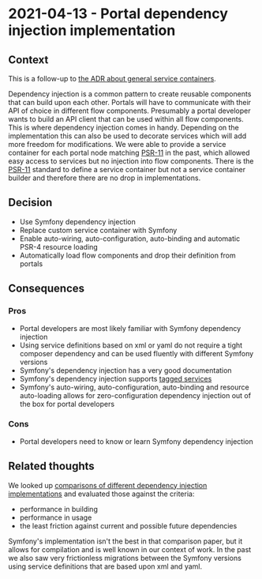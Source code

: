 # 2021-04-13 - Portal dependency injection implementation

## Context

This is a follow-up to [the ADR about general service containers](./2020-12-10-portal-service-container.md).

Dependency injection is a common pattern to create reusable components that can build upon each other.
Portals will have to communicate with their API of choice in different flow components.
Presumably a portal developer wants to build an API client that can be used within all flow components.
This is where dependency injection comes in handy.
Depending on the implementation this can also be used to decorate services which will add more freedom for modifications.
We were able to provide a service container for each portal node matching [PSR-11](https://www.php-fig.org/psr/psr-11/) in the past, which allowed easy access to services but no injection into flow components.
There is the [PSR-11](https://www.php-fig.org/psr/psr-11/) standard to define a service container but not a service container builder and therefore there are no drop in implementations.


## Decision

* Use Symfony dependency injection
* Replace custom service container with Symfony
* Enable auto-wiring, auto-configuration, auto-binding and automatic PSR-4 resource loading
* Automatically load flow components and drop their definition from portals


## Consequences

### Pros

* Portal developers are most likely familiar with Symfony dependency injection
* Using service definitions based on xml or yaml do not require a tight composer dependency and can be used fluently with different Symfony versions
* Symfony's dependency injection has a very good documentation
* Symfony's dependency injection supports [tagged services](https://symfony.com/doc/current/service_container/tags.html)
* Symfony's auto-wiring, auto-configuration, auto-binding and resource auto-loading allows for zero-configuration dependency injection out of the box for portal developers


### Cons

* Portal developers need to know or learn Symfony dependency injection


## Related thoughts

We looked up [comparisons of different dependency injection implementations](https://kocsismate.github.io/php-di-container-benchmarks/benchmark.html) and evaluated those against the criteria:
* performance in building
* performance in usage
* the least friction against current and possible future dependencies

Symfony's implementation isn't the best in that comparison paper, but it allows for compilation and is well known in our context of work.
In the past we also saw very frictionless migrations between the Symfony versions using service definitions that are based upon xml and yaml.
